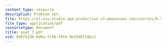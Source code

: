 ```yaml
---
content_type: resource
description: Problem set.
file: https://ol-ocw-studio-app-production.s3.amazonaws.com/courses/8-511-theory-of-solids-i-fall-2004/0d6fb1d86d6afc4870f49b29d8128bc2_pset_7.pdf
file_type: application/pdf
resourcetype: Document
title: pset_7.pdf
uid: 0d6fb1d8-6d6a-fc48-70f4-9b29d8128bc2
---
```


